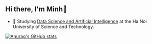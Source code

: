 ## Hi there, I'm Minh👋


- 🌱 Studying [Data Science and Artificial Intelligence](https://ts.hust.edu.vn/en/program/data-science-and-artificial-intelligence-advanced-program) at the Ha Noi University of Science and Technology.

[![Anurag's GitHub stats](https://github-readme-stats.vercel.app/api?username=Helooeverybody)](https://github.com/anuraghazra/github-readme-stats)
